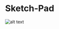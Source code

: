 # Sketch-Pad
![alt text](https://res.cloudinary.com/platformtour/image/upload/v1622647753/Screenshot-88_qbtfq0.png)
